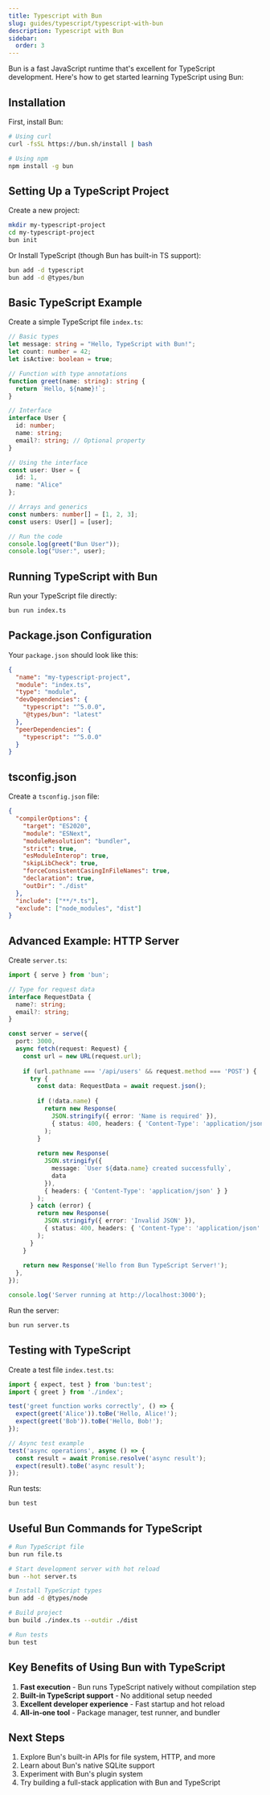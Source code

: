 ```yaml
---
title: Typescript with Bun
slug: guides/typescript/typescript-with-bun
description: Typescript with Bun
sidebar:
  order: 3
---
```


Bun is a fast JavaScript runtime that's excellent for TypeScript development. Here's how to get started learning TypeScript using Bun:

## Installation

First, install Bun:

```bash
# Using curl
curl -fsSL https://bun.sh/install | bash

# Using npm
npm install -g bun
```

## Setting Up a TypeScript Project

Create a new project:

```bash
mkdir my-typescript-project
cd my-typescript-project
bun init
```

Or Install TypeScript (though Bun has built-in TS support):

```bash
bun add -d typescript
bun add -d @types/bun
```

## Basic TypeScript Example

Create a simple TypeScript file `index.ts`:

```typescript
// Basic types
let message: string = "Hello, TypeScript with Bun!";
let count: number = 42;
let isActive: boolean = true;

// Function with type annotations
function greet(name: string): string {
  return `Hello, ${name}!`;
}

// Interface
interface User {
  id: number;
  name: string;
  email?: string; // Optional property
}

// Using the interface
const user: User = {
  id: 1,
  name: "Alice"
};

// Arrays and generics
const numbers: number[] = [1, 2, 3];
const users: User[] = [user];

// Run the code
console.log(greet("Bun User"));
console.log("User:", user);
```

## Running TypeScript with Bun

Run your TypeScript file directly:

```bash
bun run index.ts
```

## Package.json Configuration

Your `package.json` should look like this:

```json
{
  "name": "my-typescript-project",
  "module": "index.ts",
  "type": "module",
  "devDependencies": {
    "typescript": "^5.0.0",
    "@types/bun": "latest"
  },
  "peerDependencies": {
    "typescript": "^5.0.0"
  }
}
```

## tsconfig.json

Create a `tsconfig.json` file:

```json
{
  "compilerOptions": {
    "target": "ES2020",
    "module": "ESNext",
    "moduleResolution": "bundler",
    "strict": true,
    "esModuleInterop": true,
    "skipLibCheck": true,
    "forceConsistentCasingInFileNames": true,
    "declaration": true,
    "outDir": "./dist"
  },
  "include": ["**/*.ts"],
  "exclude": ["node_modules", "dist"]
}
```

## Advanced Example: HTTP Server

Create `server.ts`:

```typescript
import { serve } from 'bun';

// Type for request data
interface RequestData {
  name?: string;
  email?: string;
}

const server = serve({
  port: 3000,
  async fetch(request: Request) {
    const url = new URL(request.url);
    
    if (url.pathname === '/api/users' && request.method === 'POST') {
      try {
        const data: RequestData = await request.json();
        
        if (!data.name) {
          return new Response(
            JSON.stringify({ error: 'Name is required' }),
            { status: 400, headers: { 'Content-Type': 'application/json' } }
          );
        }
        
        return new Response(
          JSON.stringify({ 
            message: `User ${data.name} created successfully`,
            data 
          }),
          { headers: { 'Content-Type': 'application/json' } }
        );
      } catch (error) {
        return new Response(
          JSON.stringify({ error: 'Invalid JSON' }),
          { status: 400, headers: { 'Content-Type': 'application/json' } }
        );
      }
    }
    
    return new Response('Hello from Bun TypeScript Server!');
  },
});

console.log('Server running at http://localhost:3000');
```

Run the server:
```bash
bun run server.ts
```

## Testing with TypeScript

Create a test file `index.test.ts`:

```typescript
import { expect, test } from 'bun:test';
import { greet } from './index';

test('greet function works correctly', () => {
  expect(greet('Alice')).toBe('Hello, Alice!');
  expect(greet('Bob')).toBe('Hello, Bob!');
});

// Async test example
test('async operations', async () => {
  const result = await Promise.resolve('async result');
  expect(result).toBe('async result');
});
```

Run tests:
```bash
bun test
```

## Useful Bun Commands for TypeScript

```bash
# Run TypeScript file
bun run file.ts

# Start development server with hot reload
bun --hot server.ts

# Install TypeScript types
bun add -d @types/node

# Build project
bun build ./index.ts --outdir ./dist

# Run tests
bun test
```

## Key Benefits of Using Bun with TypeScript

1. **Fast execution** - Bun runs TypeScript natively without compilation step
2. **Built-in TypeScript support** - No additional setup needed
3. **Excellent developer experience** - Fast startup and hot reload
4. **All-in-one tool** - Package manager, test runner, and bundler

## Next Steps

1. Explore Bun's built-in APIs for file system, HTTP, and more
2. Learn about Bun's native SQLite support
3. Experiment with Bun's plugin system
4. Try building a full-stack application with Bun and TypeScript

